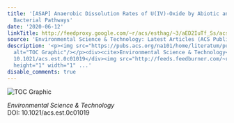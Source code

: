 ```yaml
---
title: '[ASAP] Anaerobic Dissolution Rates of U(IV)-Oxide by Abiotic and Nitrate-Dependent
  Bacterial Pathways'
date: '2020-06-12'
linkTitle: http://feedproxy.google.com/~r/acs/esthag/~3/aED2IuTf_Ss/acs.est.0c01019
source: 'Environmental Science & Technology: Latest Articles (ACS Publications)'
description: '<p><img src="https://pubs.acs.org/na101/home/literatum/publisher/achs/journals/content/esthag/0/esthag.ahead-of-print/acs.est.0c01019/20200612/images/medium/es0c01019_0005.gif"
  alt="TOC Graphic"/></p><div><cite>Environmental Science & Technology</cite></div><div>DOI:
  10.1021/acs.est.0c01019</div><img src="http://feeds.feedburner.com/~r/acs/esthag/~4/aED2IuTf_Ss"
  height="1" width="1" ...'
disable_comments: true
---
```

<p><img src="https://pubs.acs.org/na101/home/literatum/publisher/achs/journals/content/esthag/0/esthag.ahead-of-print/acs.est.0c01019/20200612/images/medium/es0c01019_0005.gif" alt="TOC Graphic"/></p><div><cite>Environmental Science & Technology</cite></div><div>DOI: 10.1021/acs.est.0c01019</div><img src="http://feeds.feedburner.com/~r/acs/esthag/~4/aED2IuTf_Ss" height="1" width="1" ...